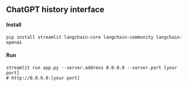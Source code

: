 ## ChatGPT history interface

#### Install
```
pip install streamlit langchain-core langchain-community langchain-openai
```

#### Run
```
streamlit run app.py --server.address 0.0.0.0 --server.port [your port]
# http://0.0.0.0:[your port]
```